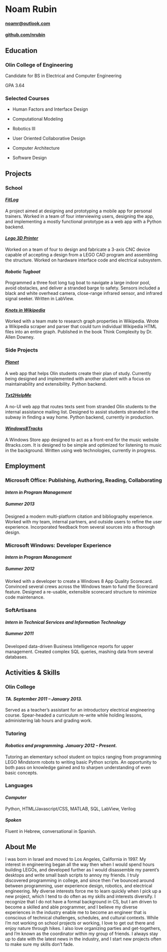 # Noam Rubin
#### [noamr@outlook.com](mailto:noamr@outlook.com "Email Me")
#### [github.com/nrubin](http://www.github.com/nrubin "My Github")

## Education
### Olin College of Engineering

Candidate for BS in Electrical and Computer Engineering

GPA 3.64

### Selected Courses

- Human Factors and Interface Design

- Computational Modeling

- Robotics III

- User Oriented Collaborative Design

- Computer Architecture

- Software Design

## Projects

### School

#### [*FitLog*](http://hfid.olin.edu/sa2013/s_engr3220-soul-patch/)

A project aimed at designing and prototyping a mobile app for personal trainers. Worked in a team of four interviewing users, designing the app, and implementing a mostly functional prototype as a web app with a Python backend. 

#### [*Lego 3D Printer*](http://ibeitia.com/lego3dprinter/)

Worked on a team of four to design and fabricate a 3-axis CNC device capable of accepting a design from a LEGO CAD program and assembling the structure. Worked on hardware interface code and electrical subsystem. 

#### *Robotic Tugboat*

Programmed a three foot long tug boat to navigate a large indoor pool, avoid obstacles, and deliver a stranded barge to safety. Sensors included a black and white overhead camera, close-range infrared sensor, and infrared signal seeker. Written in LabView.

#### [*Knots in Wikipedia*](http://www.greenteapress.com/compmod/html/thinkcomplexity014.html)

Worked with a team mate to research graph properties in Wikipedia. Wrote a Wikipedia scraper and parser that could turn individual Wikipedia HTML files into an entire graph. Published in the book Think Complexity by Dr. Allen Downey. 

### Side Projects

#### [*Planet*](https://github.com/olin/planet?source=c)
A web app that helps Olin students create their plan of study. Currently being designed and implemented with another student with a focus on maintainability and extensibility. Python backend. 

#### [*Txt2HelpMe*](https://github.com/nrubin/Txt2HelpMe?source=c)
A no-UI web app that routes texts sent from stranded Olin students to the internal assistance mailing list. Designed to assist students stranded in the subway in finding a way home. Python backend, currently in production.

#### [*Windows8Tracks*](https://github.com/nrubin/Windows8tracks?source=c)
A Windows Store app designed to act as a front-end for the music website 8tracks.com. It is designed to be simple and optimized for listening to music in the background. Written using web technologies, currently in progress.

## Employment

### Microsoft Office: Publishing, Authoring, Reading, Collaborating
#### *Intern in Program Management*
##### Summer 2013

Designed a modern multi-platform citation and bibliography experience. Worked with my team, internal partners, and outside users to refine the user experience. Incorporated feedback from several sources into a thorough design.
### Microsoft Windows: Developer Experience
#### *Intern in Program Management*
##### Summer 2012

Worked with a developer to create a Windows 8 App Quality Scorecard. Convinced several crews across the Windows team to fund the Scorecard feature. Designed a re-usable, extensible scorecard structure to minimize code maintenance.

### SoftArtisans
#### *Intern in Technical Services and Information Technology*
##### Summer 2011

Developed data-driven Business Intelligence reports for upper management. Created complex SQL queries, mashing data from several databases.

## Activities & Skills

### Olin College
#### *TA. September 2011 – January 2013.*

Served as a teacher’s assistant for an introductory electrical engineering course. Spear-headed a curriculum re-write while holding lessons, administering lab hours and grading work.

### Tutoring
#### *Robotics and programming. January 2012 – Present.*

Tutoring an elementary school student on topics ranging from programming LEGO Mindstorm robots to writing basic Python scripts. An opportunity to both pass on knowledge gained and to sharpen understanding of even basic concepts.

### Languages
#### *Computer*
Python, HTML/Javascript/CSS, MATLAB, SQL, LabView, Verilog
#### *Spoken*
Fluent in Hebrew, conversational in Spanish.
## About Me
I was born in Israel and moved to Los Angeles, California in 1997. My interest in engineering began all the way then when I would spend hours building LEGOs, and developed further as I would disassemble my parent’s desktops and write small bash scripts to annoy my friends. I truly discovered programming in college, and since then I’ve bounced around between programming, user experience design, robotics, and electrical engineering. My diverse interests force me to learn quickly when I pick up a new project, which I tend to do often as my skills and interests diversify. I recognize that I do not have a formal background in CS, but I am driven to become a skilled and able programmer, and I believe my diverse experiences in the industry enable me to become an engineer that is conscious of technical challenges, schedules, and cultural contexts. While I’m not working on school projects or working, I love to get out there and enjoy nature through hikes. I also love organizing parties and get-togethers, and I’m known as the coordinator within my group of friends. I always stay up to date with the latest news in the industry, and I start new projects often to make sure my skills don’t fade.

